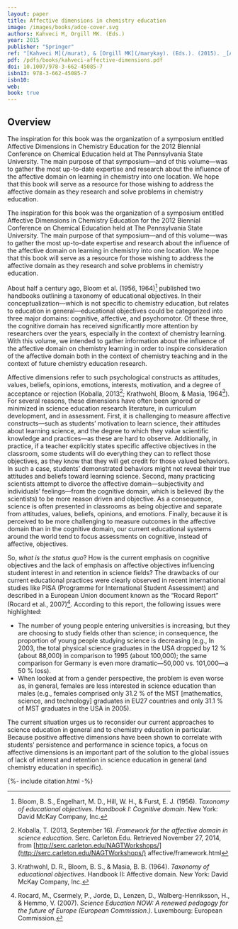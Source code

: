 ```yaml
---
layout: paper
title: Affective dimensions in chemistry education
image: /images/books/adce-cover.svg
authors: Kahveci M, Orgill MK. (Eds.)
year: 2015
publisher: "Springer"
ref: "[Kahveci M](/murat), & [Orgill MK](/marykay). (Eds.). (2015). _[Affective dimensions in chemistry education](/yfg)_. Berlin Heidelberg: Springer-Verlag. [doi: 10.1007/978-3-662-45085-7](http://dx.doi.org/10.1007/978-3-662-45085-7)"
pdf: /pdfs/books/kahveci-affective-dimensions.pdf
doi: 10.1007/978-3-662-45085-7
isbn13: 978-3-662-45085-7
isbn10:
web: 
book: true
---
```


## Overview

The inspiration for this book was the organization of a symposium entitled Affective Dimensions in Chemistry Education for the 2012 Biennial Conference on Chemical Education held at The Pennsylvania State University. The main purpose of that symposium—and of this volume—was to gather the most up-to-date expertise and research about the influence of the affective domain on learning in chemistry into one location. We hope that this book will serve as a resource for those wishing to address the affective domain as they research and solve problems in chemistry education.

The inspiration for this book was the organization of a symposium entitled Affective Dimensions in Chemistry Education for the 2012 Biennial Conference on Chemical Education held at The Pennsylvania State University. The main purpose of that symposium—and of this volume—was to gather the most up-to-date expertise and research about the influence of the affective domain on learning in chemistry into one location. We hope that this book will serve as a resource for those wishing to address the affective domain as they research and solve problems in chemistry education.

About half a century ago, Bloom et al. (1956, 1964)[^Bloom] published two handbooks outlining a taxonomy of educational objectives. In their conceptualization—which is not specific to chemistry education, but relates to education in general—educational objectives could be categorized into three major domains: cognitive, affective, and psychomotor. Of these three, the cognitive domain has received significantly more attention by researchers over the years, especially in the context of chemistry learning. With this volume, we intended to gather information about the influence of the affective domain on chemistry learning in order to inspire consideration of the affective domain both in the context of chemistry teaching and in the context of future chemistry education research.

[^Bloom]: Bloom, B. S., Engelhart, M. D., Hill, W. H., & Furst, E. J. (1956). *Taxonomy of educational objectives. Handbook I: Cognitive domain*. New York: David McKay Company, Inc.

Affective dimensions refer to such psychological constructs as attitudes, values, beliefs, opinions, emotions, interests, motivation, and a degree of acceptance or rejection (Koballa, 2013[^Koballa]; Krathwohl, Bloom, & Masia, 1964[^Krathwohl]). For several reasons, these dimensions have often been ignored or minimized in science education research literature, in curriculum development, and in assessment. First, it is challenging to measure affective constructs—such as students’ motivation to learn science, their attitudes about learning science, and the degree to which they value scientific knowledge and practices—as these are hard to observe. Additionally, in practice, if a teacher explicitly states specific affective objectives in the classroom, some students will do everything they can to reflect those objectives, as they know that they will get credit for those valued behaviors. In such a case, students’ demonstrated behaviors might not reveal their true attitudes and beliefs toward learning science. Second, many practicing scientists attempt to divorce the affective domain—subjectivity and individuals’ feelings—from the cognitive domain, which is believed (by the scientists) to be more reason driven and objective. As a consequence, science is often presented in classrooms as being objective and separate from attitudes, values, beliefs, opinions, and emotions. Finally, because it is perceived to be more challenging to measure outcomes in the affective domain than in the cognitive domain, our current educational systems around the world tend to focus assessments on cognitive, instead of affective, objectives.

[^Koballa]: Koballa, T. (2013, September 16). *Framework for the affective domain in science education*. Serc. Carleton.Edu. Retrieved November 27, 2014, from [http://serc.carleton.edu/NAGTWorkshops/](http://serc.carleton.edu/NAGTWorkshops/) affective/framework.html

[^Krathwohl]: Krathwohl, D. R., Bloom, B. S., & Masia, B. B. (1964). *Taxonomy of educational objectives*. Handbook II: Affective domain. New York: David McKay Company, Inc.

So, *what is the status quo*? How is the current emphasis on cognitive objectives and the lack of emphasis on affective objectives influencing student interest in and retention in science fields? The drawbacks of our current educational practices were clearly observed in recent international studies like PISA (Programme for International Student Assessment) and described in a European Union document known as the “Rocard Report” (Rocard et al., 2007)[^Rocard]. According to this report, the following issues were highlighted:

  * The number of young people entering universities is increasing, but they are choosing to study fields other than science; in consequence, the proportion of young people studying science is decreasing (e.g., In 2003, the total physical science graduates in the USA dropped by 12 % (about 88,000) in comparison to 1995 (about 100,000); the same comparison for Germany is even more dramatic—50,000 vs. 101,000—a 50 % loss).
  * When looked at from a gender perspective, the problem is even worse as, in general, females are less interested in science education than males (e.g., females comprised only 31.2 % of the MST [mathematics, science, and technology] graduates in EU27 countries and only 31.1 % of MST graduates in the USA in 2005).

[^Rocard]: Rocard, M., Csermely, P., Jorde, D., Lenzen, D., Walberg-Henriksson, H., & Hemmo, V. (2007). *Science Education NOW: A renewed pedagogy for the future of Europe (European Commission.)*. Luxembourg: European Commission.

The current situation urges us to reconsider our current approaches to science education in general and to chemistry education in particular. Because positive affective dimensions have been shown to correlate with students’ persistence and performance in science topics, a focus on affective dimensions is an important part of the solution to the global issues of lack of interest and retention in science education in general (and chemistry education in specific).

{%- include citation.html -%}